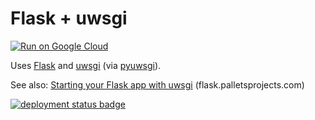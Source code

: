 # Flask + uwsgi

[![Run on Google Cloud](https://deploy.cloud.run/button.svg)](https://deploy.cloud.run)


Uses [Flask](https://flask.palletsprojects.com/en/1.1.x/) and [uwsgi](https://uwsgi-docs.readthedocs.io/en/latest/) (via [pyuwsgi](https://pypi.org/project/pyuwsgi/)).

See also: [Starting your Flask app with uwsgi](https://flask.palletsprojects.com/en/1.1.x/deploying/uwsgi/#starting-your-app-with-uwsgi) (flask.palletsprojects.com)

[![deployment status badge](https://admin-ebpumwrniq-uc.a.run.app/status/flask-uwsgi.svg)](https://flask-uwsgi-ebpumwrniq-uc.a.run.app/)
